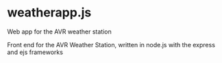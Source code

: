 # weatherapp.js
Web app for the AVR weather station

Front end for the AVR Weather Station, written in node.js with the express and ejs frameworks
